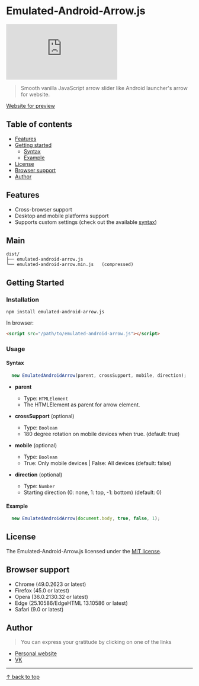 # Emulated-Android-Arrow.js
![npm](https://img.shields.io/npm/dt/emulated-android-arrow.js)
> Smooth vanilla JavaScript arrow slider like Android launcher's arrow for website.

[Website for preview](http://kenclaron.ru)

## Table of contents
- [Features](#features)
- [Getting started](#getting-started)
  - [Syntax](#syntax)
  - [Example](#example)
- [License](#license)
- [Browser support](#browser-support)
- [Author](#author)

## Features

- Cross-browser support
- Desktop and mobile platforms support
- Supports custom settings (check out the available [syntax](#syntax))

## Main

```text
dist/
├── emulated-android-arrow.js
└── emulated-android-arrow.min.js   (compressed)
```

## Getting Started

### Installation

```
npm install emulated-android-arrow.js
```

In browser:

```html
<script src="/path/to/emulated-android-arrow.js"></script>
```

### Usage

#### Syntax

```js
  new EmulatedAndroidArrow(parent, crossSupport, mobile, direction);
```

- **parent**
  - Type: `HTMLElement`
  - The HTMLElement as parent for arrow element.

- **crossSupport** (optional)
  - Type: `Boolean`
  - 180 degree rotation on mobile devices when true. (default: true)

- **mobile** (optional)
  - Type: `Boolean`
  - True: Only mobile devices | False: All devices (default: false)

- **direction** (optional)
  - Type: `Number`
  - Starting direction (0: none, 1: top, -1: bottom) (default: 0)

#### Example

```js
  new EmulatedAndroidArrow(document.body, true, false, 1);
```

## License

The Emulated-Android-Arrow.js licensed under the [MIT license](https://opensource.org/licenses/MIT).

## Browser support

- Chrome (49.0.2623 or latest)
- Firefox (45.0 or latest)
- Opera (36.0.2130.32 or latest)
- Edge (25.10586/EdgeHTML 13.10586 or latest)
- Safari (9.0 or latest)

## Author

> You can express your gratitude by clicking on one of the links

- [Personal website](https://kenclaron.ru)
- [VK](https://vk.com/club190729942)

___________________________________

[↑ back to top](#table-of-contents)

